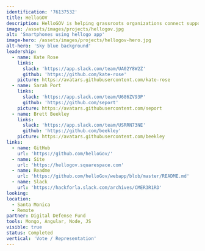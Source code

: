 ```yaml
---
identification: '76137532'
title: HelloGOV
description: HelloGOV is helping grassroots organizations connect supporters to their state assembly and state senate representatives for call campaigns to advocate on the legislation that matters most to their work. The HelloGOV webapp generates a campaign shortlink that can be used in texts, social posts, and more.
image: /assets/images/projects/hellogov.jpg
alt: 'Smartphones using hellogo app'
image-hero: /assets/images/projects/hellogov-hero.jpg
alt-hero: 'Sky blue background'
leadership:
  - name: Kate Rose
    links:
      slack: 'https://app.slack.com/team/UA02Y8W2Z'
      github: 'https://github.com/kate-rose'
    picture: https://avatars.githubusercontent.com/kate-rose
  - name: Sarah Port
    links:
      slack: 'https://app.slack.com/team/U686ZV93P'
      github: 'https://github.com/seport'
    picture: https://avatars.githubusercontent.com/seport
  - name: Brett Beekley
    links:
      slack: 'https://app.slack.com/team/USRRN73NE'
      github: 'https://github.com/beekley'
    picture: https://avatars.githubusercontent.com/beekley
links:
  - name: GitHub
    url: 'https://github.com/helloGov/'
  - name: Site
    url: 'https://hellogov.squarespace.com'
  - name: Readme
    url: 'https://github.com/helloGov/webapp/blob/master/README.md'
  - name: Slack
    url: 'https://hackforla.slack.com/archives/CMER3R1RD'
looking:
location: 
  - Santa Monica
  - Remote
partner: Digital Defense Fund
tools: Mongo, Angular, Node, JS
visible: true
status: Completed
vertical: 'Vote / Representation'
---
```

